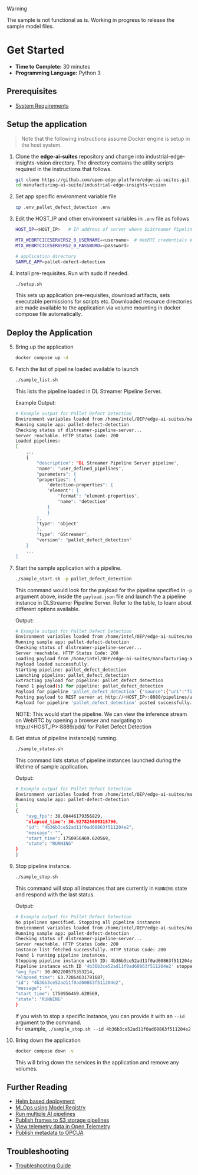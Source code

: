 > [!WARNING]
> The sample is not functional as is. Working in progress to release the sample model files.

# Get Started

-   **Time to Complete:** 30 minutes
-   **Programming Language:**  Python 3

## Prerequisites

- [System Requirements](docs/user-guide/system-requirements.md)

## Setup the application
> Note that the following instructions assume Docker engine is setup in the host system.

1. Clone the **edge-ai-suites** repository and change into industrial-edge-insights-vision directory. The directory contains the utility scripts required in the instructions that follows.
    ```sh
    git clone https://github.com/open-edge-platform/edge-ai-suites.git
    cd manufacturing-ai-suite/industrial-edge-insights-vision
    ```
2.  Set app specific environment variable file
    ```sh
    cp .env_pallet_defect_detection .env
    ```    

3.  Edit the HOST_IP and other environment variables in `.env` file as follows
    ```sh
    HOST_IP=<HOST_IP>   # IP address of server where DLStreamer Pipeline Server is running.

    MTX_WEBRTCICESERVERS2_0_USERNAME=<username>  # WebRTC credentials e.g. intel1234
    MTX_WEBRTCICESERVERS2_0_PASSWORD=<password>

    # application directory
    SAMPLE_APP=pallet-defect-detection
    ```
4.  Install pre-requisites. Run with sudo if needed.
    ```sh
    ./setup.sh
    ```
    This sets up application pre-requisites, download artifacts, sets executable permissions for scripts etc. Downloaded resource directories are made available to the application via volume mounting in docker compose file automatically.

## Deploy the Application

5.  Bring up the application
    ```sh
    docker compose up -d
    ```
6.  Fetch the list of pipeline loaded available to launch
    ```sh
    ./sample_list.sh
    ```
    This lists the pipeline loaded in DL Streamer Pipeline Server.
    
    Example Output:

    ```sh
    # Example output for Pallet Defect Detection
    Environment variables loaded from /home/intel/OEP/edge-ai-suites/manufacturing-ai-suite/industrial-edge-insights-vision/.env
    Running sample app: pallet-defect-detection
    Checking status of dlstreamer-pipeline-server...
    Server reachable. HTTP Status Code: 200
    Loaded pipelines:
    [
        ...
        {
            "description": "DL Streamer Pipeline Server pipeline",
            "name": "user_defined_pipelines",
            "parameters": {
            "properties": {
                "detection-properties": {
                "element": {
                    "format": "element-properties",
                    "name": "detection"
                }
                }
            },
            "type": "object"
            },
            "type": "GStreamer",
            "version": "pallet_defect_detection"
        }
        ...
    ]
    ```
7.  Start the sample application with a pipeline.
    ```sh
    ./sample_start.sh -p pallet_defect_detection
    ```
    This command would look for the payload for the pipeline specified in `-p` argument above, inside the `payload.json` file and launch the a pipeline instance in DLStreamer Pipeline Server. Refer to the table, to learn about different options available. 
    
    Output:

    ```sh
    # Example output for Pallet Defect Detection
    Environment variables loaded from /home/intel/OEP/edge-ai-suites/manufacturing-ai-suite/industrial-edge-insights-vision/.env
    Running sample app: pallet-defect-detection
    Checking status of dlstreamer-pipeline-server...
    Server reachable. HTTP Status Code: 200
    Loading payload from /home/intel/OEP/edge-ai-suites/manufacturing-ai-suite/industrial-edge-insights-vision/apps/pallet-defect-detection/payload.json
    Payload loaded successfully.
    Starting pipeline: pallet_defect_detection
    Launching pipeline: pallet_defect_detection
    Extracting payload for pipeline: pallet_defect_detection
    Found 1 payload(s) for pipeline: pallet_defect_detection
    Payload for pipeline 'pallet_defect_detection' {"source":{"uri":"file:///home/pipeline-server/resources/videos/warehouse.avi","type":"uri"},"destination":{"frame":{"type":"webrtc","peer-id":"pdd"}},"parameters":{"detection-properties":{"model":"/home/pipeline-server/resources/models/pallet-defect-detection/model.xml","device":"CPU"}}}
    Posting payload to REST server at http://<HOST_IP>:8080/pipelines/user_defined_pipelines/pallet_defect_detection
    Payload for pipeline 'pallet_defect_detection' posted successfully. Response: "4b36b3ce52ad11f0ad60863f511204e2"
    ```
    NOTE: This would start the pipeline. We can view the inference stream on WebRTC by opening a browser and navigating to http://<HOST_IP>:8889/pdd/ for Pallet Defect Detection
    
8.  Get status of pipeline instance(s) running.
    ```sh
    ./sample_status.sh
    ```
    This command lists status of pipeline instances launched during the lifetime of sample application.
    
    Output:
    ```sh
    # Example output for Pallet Defect Detection
    Environment variables loaded from /home/intel/OEP/edge-ai-suites/manufacturing-ai-suite/industrial-edge-insights-vision/.env
    Running sample app: pallet-defect-detection
    [
    {
        "avg_fps": 30.00446179356829,
        "elapsed_time": 36.927825689315796,
        "id": "4b36b3ce52ad11f0ad60863f511204e2",
        "message": "",
        "start_time": 1750956469.620569,
        "state": "RUNNING"
    }
    ]
    ```
9.  Stop pipeline instance.
    ```sh
    ./sample_stop.sh
    ```
    This command will stop all instances that are currently in `RUNNING` state and respond with the last status.
    
    Output:
    ```sh
    # Example output for Pallet Defect Detection
    No pipelines specified. Stopping all pipeline instances
    Environment variables loaded from /home/intel/OEP/edge-ai-suites/manufacturing-ai-suite/industrial-edge-insights-vision/.env
    Running sample app: pallet-defect-detection
    Checking status of dlstreamer-pipeline-server...
    Server reachable. HTTP Status Code: 200
    Instance list fetched successfully. HTTP Status Code: 200
    Found 1 running pipeline instances.
    Stopping pipeline instance with ID: 4b36b3ce52ad11f0ad60863f511204e2
    Pipeline instance with ID '4b36b3ce52ad11f0ad60863f511204e2' stopped successfully. Response: {
    "avg_fps": 30.002200575353214,
    "elapsed_time": 63.72864031791687,
    "id": "4b36b3ce52ad11f0ad60863f511204e2",
    "message": "",
    "start_time": 1750956469.620569,
    "state": "RUNNING"
    }
    ```
    If you wish to stop a specific instance, you can provide it with an `--id` argument to the command.    
    For example, `./sample_stop.sh --id 4b36b3ce52ad11f0ad60863f511204e2`

10. Bring down the application
    ```sh
    docker compose down -v
    ```
    This will bring down the services in the application and remove any volumes.


## Further Reading
- [Helm based deployment](docs/user-guide/how-to-deploy-using-helm-charts.md)
- [MLOps using Model Registry](docs/user-guide/how-to-enable-mlops.md)
- [Run multiple AI pipelines](docs/user-guide/how-to-run-multiple-ai-pipelines.md)
- [Publish frames to S3 storage pipelines](docs/user-guide/how-to-run-store-frames-in-s3.md)
- [View telemetry data in Open Telemetry](docs/user-guide/how-to-view-telemetry-data.md)
- [Publish metadata to OPCUA](docs/user-guide/how-to-use-opcua-publisher.md)

## Troubleshooting
- [Troubleshooting Guide](docs/user-guide/troubleshooting-guide.md)
